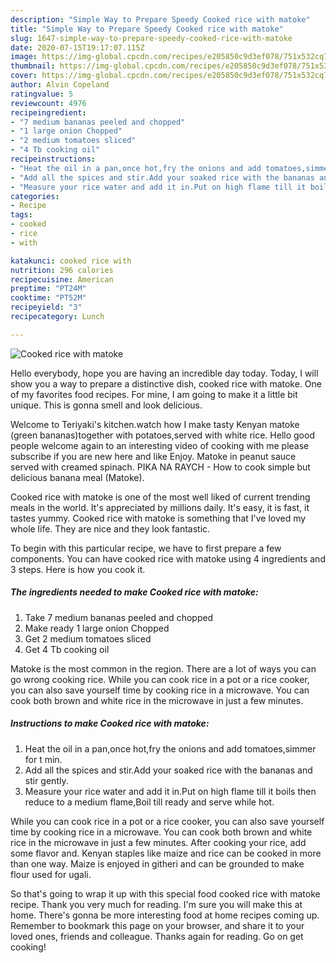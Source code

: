 ```yaml
---
description: "Simple Way to Prepare Speedy Cooked rice with matoke"
title: "Simple Way to Prepare Speedy Cooked rice with matoke"
slug: 1647-simple-way-to-prepare-speedy-cooked-rice-with-matoke
date: 2020-07-15T19:17:07.115Z
image: https://img-global.cpcdn.com/recipes/e205850c9d3ef078/751x532cq70/cooked-rice-with-matoke-recipe-main-photo.jpg
thumbnail: https://img-global.cpcdn.com/recipes/e205850c9d3ef078/751x532cq70/cooked-rice-with-matoke-recipe-main-photo.jpg
cover: https://img-global.cpcdn.com/recipes/e205850c9d3ef078/751x532cq70/cooked-rice-with-matoke-recipe-main-photo.jpg
author: Alvin Copeland
ratingvalue: 5
reviewcount: 4976
recipeingredient:
- "7 medium bananas peeled and chopped"
- "1 large onion Chopped"
- "2 medium tomatoes sliced"
- "4 Tb cooking oil"
recipeinstructions:
- "Heat the oil in a pan,once hot,fry the onions and add tomatoes,simmer for t min."
- "Add all the spices and stir.Add your soaked rice with the bananas and stir gently."
- "Measure your rice water and add it in.Put on high flame till it boils then reduce to a medium flame,Boil till ready and serve while hot."
categories:
- Recipe
tags:
- cooked
- rice
- with

katakunci: cooked rice with 
nutrition: 296 calories
recipecuisine: American
preptime: "PT24M"
cooktime: "PT52M"
recipeyield: "3"
recipecategory: Lunch

---
```



![Cooked rice with matoke](https://img-global.cpcdn.com/recipes/e205850c9d3ef078/751x532cq70/cooked-rice-with-matoke-recipe-main-photo.jpg)

Hello everybody, hope you are having an incredible day today. Today, I will show you a way to prepare a distinctive dish, cooked rice with matoke. One of my favorites food recipes. For mine, I am going to make it a little bit unique. This is gonna smell and look delicious.

Welcome to Teriyaki&#39;s kitchen.watch how I make tasty Kenyan matoke (green bananas)together with potatoes,served with white rice. Hello good people welcome again to an interesting video of cooking with me please subscribe if you are new here and like Enjoy. Matoke in peanut sauce served with creamed spinach. PIKA NA RAYCH - How to cook simple but delicious banana meal (Matoke).

Cooked rice with matoke is one of the most well liked of current trending meals in the world. It's appreciated by millions daily. It's easy, it is fast, it tastes yummy. Cooked rice with matoke is something that I've loved my whole life. They are nice and they look fantastic.


To begin with this particular recipe, we have to first prepare a few components. You can have cooked rice with matoke using 4 ingredients and 3 steps. Here is how you cook it.

<!--inarticleads1-->

##### The ingredients needed to make Cooked rice with matoke:

1. Take 7 medium bananas peeled and chopped
1. Make ready 1 large onion Chopped
1. Get 2 medium tomatoes sliced
1. Get 4 Tb cooking oil


Matoke is the most common in the region. There are a lot of ways you can go wrong cooking rice. While you can cook rice in a pot or a rice cooker, you can also save yourself time by cooking rice in a microwave. You can cook both brown and white rice in the microwave in just a few minutes. 

<!--inarticleads2-->

##### Instructions to make Cooked rice with matoke:

1. Heat the oil in a pan,once hot,fry the onions and add tomatoes,simmer for t min.
1. Add all the spices and stir.Add your soaked rice with the bananas and stir gently.
1. Measure your rice water and add it in.Put on high flame till it boils then reduce to a medium flame,Boil till ready and serve while hot.


While you can cook rice in a pot or a rice cooker, you can also save yourself time by cooking rice in a microwave. You can cook both brown and white rice in the microwave in just a few minutes. After cooking your rice, add some flavor and. Kenyan staples like maize and rice can be cooked in more than one way. Maize is enjoyed in githeri and can be grounded to make flour used for ugali. 

So that's going to wrap it up with this special food cooked rice with matoke recipe. Thank you very much for reading. I'm sure you will make this at home. There's gonna be more interesting food at home recipes coming up. Remember to bookmark this page on your browser, and share it to your loved ones, friends and colleague. Thanks again for reading. Go on get cooking!
